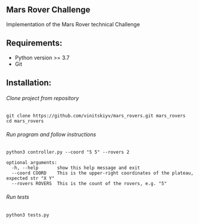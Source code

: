 ## Mars Rover Challenge
Implementation of the Mars Rover technical Challenge

## Requirements:
* Python version >= 3.7
* Git

## Installation:

###### Clone project from repository
```
git clone https://github.com/vinitskiyv/mars_rovers.git mars_rovers
cd mars_rovers
```
###### Run program and follow instructions
```
python3 controller.py --coord "5 5" --rovers 2
```

```
optional arguments:
  -h, --help       show this help message and exit
  --coord COORD    This is the upper-right coordinates of the plateau, expected str "X Y"
  --rovers ROVERS  This is the count of the rovers, e.g. "5"
```


###### Run tests
```
python3 tests.py
```

